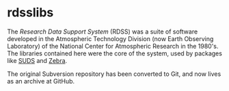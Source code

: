 # rdsslibs
The *Research Data Support System* (RDSS) was a suite of software developed
in the Atmospheric Technology Division (now Earth Observing Laboratory) of the 
National Center for Atmospheric Research in the 1980's. The libraries contained
here were the core of the system, used by packages like
[SUDS](https://github.com/NCAR/SUDS) and [Zebra](https://github.com/ncareol/Zebra).

The original Subversion repository has been converted to Git, and now lives as an
archive at GitHub.
